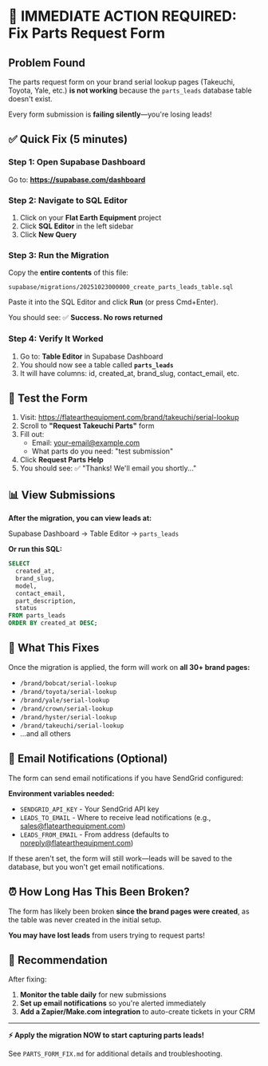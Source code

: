 # 🚨 IMMEDIATE ACTION REQUIRED: Fix Parts Request Form

## Problem Found

The parts request form on your brand serial lookup pages (Takeuchi, Toyota, Yale, etc.) **is not working** because the `parts_leads` database table doesn't exist.

Every form submission is **failing silently**—you're losing leads!

## ✅ Quick Fix (5 minutes)

### Step 1: Open Supabase Dashboard

Go to: **https://supabase.com/dashboard**

### Step 2: Navigate to SQL Editor

1. Click on your **Flat Earth Equipment** project
2. Click **SQL Editor** in the left sidebar
3. Click **New Query**

### Step 3: Run the Migration

Copy the **entire contents** of this file:
```
supabase/migrations/20251023000000_create_parts_leads_table.sql
```

Paste it into the SQL Editor and click **Run** (or press Cmd+Enter).

You should see: ✅ **Success. No rows returned**

### Step 4: Verify It Worked

1. Go to: **Table Editor** in Supabase Dashboard
2. You should now see a table called **`parts_leads`**
3. It will have columns: id, created_at, brand_slug, contact_email, etc.

## 🧪 Test the Form

1. Visit: https://flatearthequipment.com/brand/takeuchi/serial-lookup
2. Scroll to **"Request Takeuchi Parts"** form
3. Fill out:
   - Email: your-email@example.com
   - What parts do you need: "test submission"
4. Click **Request Parts Help**
5. You should see: ✅ "Thanks! We'll email you shortly..."

## 📊 View Submissions

**After the migration, you can view leads at:**

Supabase Dashboard → Table Editor → `parts_leads`

**Or run this SQL:**
```sql
SELECT 
  created_at,
  brand_slug,
  model,
  contact_email,
  part_description,
  status
FROM parts_leads
ORDER BY created_at DESC;
```

## 🎯 What This Fixes

Once the migration is applied, the form will work on **all 30+ brand pages:**
- `/brand/bobcat/serial-lookup`
- `/brand/toyota/serial-lookup`
- `/brand/yale/serial-lookup`
- `/brand/crown/serial-lookup`
- `/brand/hyster/serial-lookup`
- `/brand/takeuchi/serial-lookup`
- ...and all others

## 📧 Email Notifications (Optional)

The form can send email notifications if you have SendGrid configured:

**Environment variables needed:**
- `SENDGRID_API_KEY` - Your SendGrid API key
- `LEADS_TO_EMAIL` - Where to receive lead notifications (e.g., sales@flatearthequipment.com)
- `LEADS_FROM_EMAIL` - From address (defaults to noreply@flatearthequipment.com)

If these aren't set, the form will still work—leads will be saved to the database, but you won't get email notifications.

## ⏰ How Long Has This Been Broken?

The form has likely been broken **since the brand pages were created**, as the table was never created in the initial setup.

**You may have lost leads** from users trying to request parts!

## 🔔 Recommendation

After fixing:
1. **Monitor the table daily** for new submissions
2. **Set up email notifications** so you're alerted immediately
3. **Add a Zapier/Make.com integration** to auto-create tickets in your CRM

---

**⚡ Apply the migration NOW to start capturing parts leads!**

See `PARTS_FORM_FIX.md` for additional details and troubleshooting.


